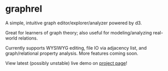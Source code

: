 # graphrel

A simple, intuitive graph editor/explorer/analyzer powered by d3.

Great for learners of graph theory; also useful for modeling/analyzing real-world relations.

Currently supports WYSIWYG editing, file IO via adjacency list, and graph/relational property analysis. More features coming soon.

View latest (possibly unstable) live demo on [project page](https://yiboyang.github.io/graphrel)!
